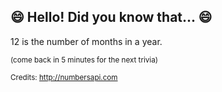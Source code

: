 ## 😄 Hello! Did you know that... 😄
12 is the number of months in a year.

<sup>(come back in 5 minutes for the next trivia)</sup>


<sup>Credits: http://numbersapi.com</sup>
